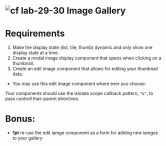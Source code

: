 ![cf](http://i.imgur.com/7v5ASc8.png) lab-29-30 Image Gallery
===

# Requirements
1. Make the display state (list, tile, thumb) dynamic and only show one display state at a time.
2. Create a modal image display component that opens when clicking on a thumbnail.
3. Create an edit image component that allows for editing your thumbnail data.
  * You may use this edit image component where ever you choose.

Your components should use the islolate scope callback pattern, `"&"`, to pass controll thair parent directives.

# Bonus:
* **1pt** re-use the edit iamge component as a form for adding new iamges to your gallery

